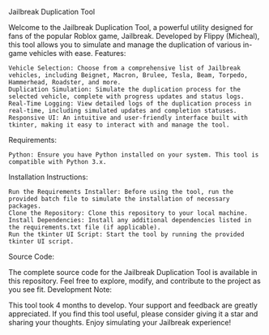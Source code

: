 Jailbreak Duplication Tool

Welcome to the Jailbreak Duplication Tool, a powerful utility designed for fans of the popular Roblox game, Jailbreak. Developed by Flippy (Micheal), this tool allows you to simulate and manage the duplication of various in-game vehicles with ease.
Features:

    Vehicle Selection: Choose from a comprehensive list of Jailbreak vehicles, including Beignet, Macron, Brulee, Tesla, Beam, Torpedo, Hammerhead, Roadster, and more.
    Duplication Simulation: Simulate the duplication process for the selected vehicle, complete with progress updates and status logs.
    Real-Time Logging: View detailed logs of the duplication process in real-time, including simulated updates and completion statuses.
    Responsive UI: An intuitive and user-friendly interface built with tkinter, making it easy to interact with and manage the tool.

Requirements:

    Python: Ensure you have Python installed on your system. This tool is compatible with Python 3.x.

Installation Instructions:

    Run the Requirements Installer: Before using the tool, run the provided batch file to simulate the installation of necessary packages.
    Clone the Repository: Clone this repository to your local machine.
    Install Dependencies: Install any additional dependencies listed in the requirements.txt file (if applicable).
    Run the tkinter UI Script: Start the tool by running the provided tkinter UI script.

Source Code:

The complete source code for the Jailbreak Duplication Tool is available in this repository. Feel free to explore, modify, and contribute to the project as you see fit.
Development Note:

This tool took 4 months to develop. Your support and feedback are greatly appreciated. If you find this tool useful, please consider giving it a star and sharing your thoughts.
Enjoy simulating your Jailbreak experience!
